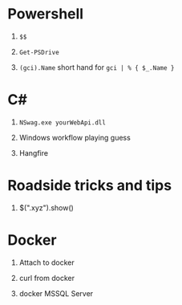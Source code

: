 # Powershell

1. `$$`

2. `Get-PSDrive`

3. `(gci).Name` short hand for `gci | % { $_.Name }`


# C#

1. `NSwag.exe yourWebApi.dll`

2. Windows workflow playing guess

3. Hangfire

# Roadside tricks and tips

1. $(".xyz").show()

# Docker

1. Attach to docker

2. curl from docker

3. docker MSSQL Server

